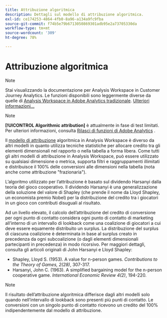 ```yaml
---
title: Attribuzione algoritmica
description: Dettagli sul modello di attribuzione algoritmica.
exl-id: ce174253-4864-4fb0-8a96-a134a9fc9fba
source-git-commit: f74b5e79b6713050869301adb95e2a73705330da
workflow-type: tm+mt
source-wordcount: '309'
ht-degree: 78%

---
```


# Attribuzione algoritmica

>[!NOTE]
>
>Stai visualizzando la documentazione per Analysis Workspace in Customer Journey Analytics. Le funzioni disponibili sono leggermente diverse da quelle di [Analysis Workspace in Adobe Analytics tradizionale](https://experienceleague.adobe.com/docs/analytics/analyze/analysis-workspace/home.html). [Ulteriori informazioni...](/help/getting-started/cja-aa.md)

>[!NOTE]
>
>**[!UICONTROL Algorithmic attribution]** è attualmente in fase di test limitati. Per ulteriori informazioni, consulta [Rilasci di funzioni di Adobe Analytics](https://experienceleague.adobe.com/docs/analytics/landing/an-releases.html) .

Il [modello di attribuzione](models.md) algoritmica in Analysis Workspace è diverso da altri modelli in quanto utilizza tecniche statistiche per allocare credito tra gli elementi dimensionali nel rapporto o nella tabella a forma libera. Come tutti gli altri modelli di attribuzione in Analysis Workspace, può essere utilizzato su qualsiasi dimensione o metrica, supporta filtri e raggruppamenti illimitati e distribuisce il 100% delle conversioni alle dimensioni nella tabella (nota anche come attribuzione &quot;frazionaria&quot;).

L’algoritmo utilizzato per l’attribuzione è basato sul dividendo Harsanyi dalla teoria del gioco cooperativo. Il dividendo Harsanyi è una generalizzazione della soluzione del valore di Shapley (che prende il nome da Lloyd Shapley, un economista premio Nobel) per la distribuzione del credito tra i giocatori in un gioco con contributi disuguali al risultato.

Ad un livello elevato, il calcolo dell’attribuzione del credito di conversione per ogni punto di contatto considera ogni punto di contatto di marketing all’interno di un intervallo di lookback come una coalizione di giocatori a cui deve essere equamente distribuito un surplus. La distribuzione del surplus di ciascuna coalizione è determinata in base al surplus creato in precedenza da ogni subcoalizione (o dagli elementi dimensionali partecipanti in precedenza) in modo ricorsivo. Per maggiori dettagli, consulta gli articoli originali di John Harsanyi e Lloyd Shapley:

* Shapley, Lloyd S. (1953). A value for n-person games. *Contributions to the Theory of Games, 2(28)*, 307-317.
* Harsanyi, John C. (1963). A simplified bargaining model for the n-person cooperative game. *International Economic Review 4(2)*, 194-220.

>[!NOTE]
>
>Il risultato dell’attribuzione algoritmica differisce dagli altri modelli solo quando nell’intervallo di lookback sono presenti più punti di contatto. Le conversioni con un singolo punto di contatto ricevono un credito del 100% indipendentemente dal modello di attribuzione.
